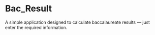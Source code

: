 # Bac_Result
A simple application designed to calculate baccalaureate results — just enter the required information.
